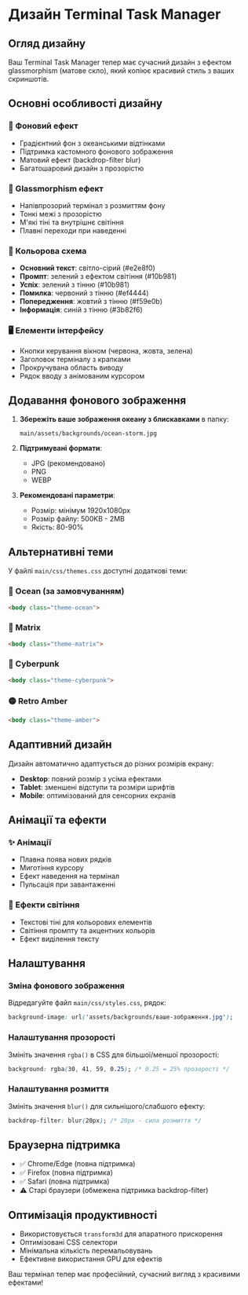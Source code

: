 # Дизайн Terminal Task Manager

## Огляд дизайну

Ваш Terminal Task Manager тепер має сучасний дизайн з ефектом glassmorphism (матове скло), який копіює красивий стиль з ваших скриншотів.

## Основні особливості дизайну

### 🌊 Фоновий ефект
- Градієнтний фон з океанськими відтінками
- Підтримка кастомного фонового зображення
- Матовий ефект (backdrop-filter blur)
- Багатошаровий дизайн з прозорістю

### 💎 Glassmorphism ефект
- Напівпрозорий термінал з розмиттям фону
- Тонкі межі з прозорістю
- М'які тіні та внутрішнє світіння
- Плавні переходи при наведенні

### 🎨 Кольорова схема
- **Основний текст**: світло-сірий (#e2e8f0)
- **Промпт**: зелений з ефектом світіння (#10b981)
- **Успіх**: зелений з тінню (#10b981)
- **Помилка**: червоний з тінню (#ef4444)
- **Попередження**: жовтий з тінню (#f59e0b)
- **Інформація**: синій з тінню (#3b82f6)

### 🖥️ Елементи інтерфейсу
- Кнопки керування вікном (червона, жовта, зелена)
- Заголовок терміналу з крапками
- Прокручувана область виводу
- Рядок вводу з анімованим курсором

## Додавання фонового зображення

1. **Збережіть ваше зображення океану з блискавками** в папку:
   ```
   main/assets/backgrounds/ocean-storm.jpg
   ```

2. **Підтримувані формати**:
   - JPG (рекомендовано)
   - PNG
   - WEBP

3. **Рекомендовані параметри**:
   - Розмір: мінімум 1920x1080px
   - Розмір файлу: 500KB - 2MB
   - Якість: 80-90%

## Альтернативні теми

У файлі `main/css/themes.css` доступні додаткові теми:

### 🌊 Ocean (за замовчуванням)
```html
<body class="theme-ocean">
```

### 🔋 Matrix
```html
<body class="theme-matrix">
```

### 🌃 Cyberpunk
```html
<body class="theme-cyberpunk">
```

### 🟡 Retro Amber
```html
<body class="theme-amber">
```

## Адаптивний дизайн

Дизайн автоматично адаптується до різних розмірів екрану:

- **Desktop**: повний розмір з усіма ефектами
- **Tablet**: зменшені відступи та розміри шрифтів
- **Mobile**: оптимізований для сенсорних екранів

## Анімації та ефекти

### ✨ Анімації
- Плавна поява нових рядків
- Миготіння курсору
- Ефект наведення на термінал
- Пульсація при завантаженні

### 🌟 Ефекти світіння
- Текстові тіні для кольорових елементів
- Світіння промпту та акцентних кольорів
- Ефект виділення тексту

## Налаштування

### Зміна фонового зображення
Відредагуйте файл `main/css/styles.css`, рядок:
```css
background-image: url('assets/backgrounds/ваше-зображення.jpg');
```

### Налаштування прозорості
Змініть значення `rgba()` в CSS для більшої/меншої прозорості:
```css
background: rgba(30, 41, 59, 0.25); /* 0.25 = 25% прозорості */
```

### Налаштування розмиття
Змініть значення `blur()` для сильнішого/слабшого ефекту:
```css
backdrop-filter: blur(20px); /* 20px - сила розмиття */
```

## Браузерна підтримка

- ✅ Chrome/Edge (повна підтримка)
- ✅ Firefox (повна підтримка)
- ✅ Safari (повна підтримка)
- ⚠️ Старі браузери (обмежена підтримка backdrop-filter)

## Оптимізація продуктивності

- Використовується `transform3d` для апаратного прискорення
- Оптимізовані CSS селектори
- Мінімальна кількість перемальовувань
- Ефективне використання GPU для ефектів

Ваш термінал тепер має професійний, сучасний вигляд з красивими ефектами!